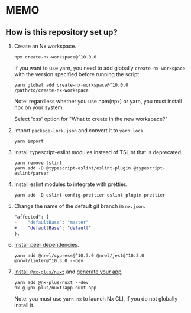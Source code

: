 # MEMO

## How is this repository set up?

1. Create an Nx workspace.
    ```
    npx create-nx-workspace@^10.0.0
    ```
    If you want to use yarn, you need to add globally `create-nx-workspace` with the version specified before running the script.
    ```
    yarn global add create-nx-workspace@^10.0.0
    /path/to/create-nx-workspace
    ```
    Note: regardless whether you use npm(npx) or yarn, you must install npx on your system.

    Select 'oss' option for "What to create in the new workspace?"
2. Import `package-lock.json` and convert it to `yarn.lock`.
    ```
    yarn import
    ```
3. Install typescript-eslint modules instead of TSLint that is deprecated.
    ```
    yarn remove tslint
    yarn add -D @typescript-eslint/eslint-plugin @typescript-eslint/parser
    ```
4. Install eslint modules to integrate with prettier.
    ```
    yarn add -D eslint-config-prettier eslint-plugin-prettier
    ```
5. Change the name of the default git branch in `nx.json`.
    ```diff
    "affected": {
    -    "defaultBase": "master"
    +    "defaultBase": "default"
    },
    ```
6. [Install peer dependencies](https://github.com/ZachJW34/nx-plus/tree/master/libs/nuxt#peer-dependencies).
   ```
   yarn add @nrwl/cypress@^10.3.0 @nrwl/jest@^10.3.0 @nrwl/linter@^10.3.0 --dev
   ```
7. [Install `@nx-plus/nuxt`](https://github.com/ZachJW34/nx-plus/tree/master/libs/nuxt#install-plugin) and [generate your app](https://github.com/ZachJW34/nx-plus/tree/master/libs/nuxt#generate-your-app).
    ```
    yarn add @nx-plus/nuxt --dev
    nx g @nx-plus/nuxt:app nuxt-app
    ```
    Note: you must use `yarn nx` to launch Nx CLI, if you do not globally install it.